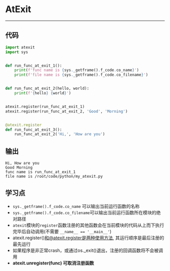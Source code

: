 # AtExit
---
## 代码

```python
import atexit
import sys


def run_func_at_exit_1():
    print(f'func name is {sys._getframe().f_code.co_name}')
    print(f'file name is {sys._getframe().f_code.co_filename}')


def run_func_at_exit_2(hello, world):
    print(f'{hello} {world}')


atexit.register(run_func_at_exit_1)
atexit.register(run_func_at_exit_2, 'Good', 'Morning')


@atexit.register
def run_func_at_exit_3():
    run_func_at_exit_2('Hi,', 'How are you')
```



## 输出

```
Hi, How are you
Good Morning
func name is run_func_at_exit_1
file name is /root/code/python/my_atexit.py
```



## 学习点

- `sys._getframe().f_code.co_name` 可以输出当前运行函数的名称
- `sys._getframe().f_code.co_filename`可以输出当前运行函数所在模块的绝对路径
- `atexit`模块的`register`函数注册的其他函数会在当前模块的代码从上而下执行完毕后自动调用(不需要 `__name__ == '__main__'`)
- atexit.register()和@atexit.register是两种使用方法, 其运行顺序是最后注册的最先运行
- 如果程序是非正常crash，或通过os._exit()退出，注册的回调函数将不会被调用
- **atexit.unregister(func) 可取消注册函数**